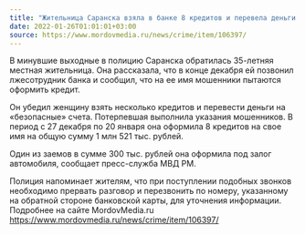 ```yaml
---
title: "Жительница Саранска взяла в банке 8 кредитов и перевела деньги мошенникам"
date: 2022-01-26T01:01:01+03:00
source: https://www.mordovmedia.ru/news/crime/item/106397/
---
```


В минувшие выходные в полицию Саранска обратилась 35-летняя местная жительница. Она рассказала, что в конце декабря ей позвонил лжесотрудник банка и сообщил, что на ее имя мошенники пытаются оформить кредит.

Он убедил женщину взять несколько кредитов и перевести деньги на «безопасные» счета. Потерпевшая выполнила указания мошенников. В период с 27 декабря по 20 января она оформила 8 кредитов на свое имя на общую сумму 1 млн 521 тыс. рублей.

Один из заемов в сумме 300 тыс. рублей она оформила под залог автомобиля, сообщает пресс-служба МВД РМ.

Полиция напоминает жителям, что при поступлении подобных звонков необходимо прервать разговор и перезвонить по номеру, указанному на обратной стороне банковской карты, для уточнения информации.
Подробнее на сайте MordovMedia.ru https://www.mordovmedia.ru/news/crime/item/106397/